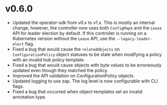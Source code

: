 # v0.6.0

* Updated the operator-sdk from v0.x to v1.x. This is mostly an internal change, however, the
  controller now uses both `ConfigMap`s and the `Lease` API for leader election by default. If this
  controller is running on a Kubernetes version without the `Lease` API, use the `--legacy-leader-elect` flag.
* Fixed a bug that would cause the `relatedObjects` on `ConfigurationPolicy` object statuses to be stale when
  modifying a policy with an invalid hub policy template.
* Fixed a bug that would cause objects with byte values to be erroneously updated even though they matched the policy.
* Improved the API validation on ConfigurationPolicy objects.
* Updated logging to use zap. The log level is now configurable with CLI flags.
* Fixed a bug that occurred when object-templates set an invalid annotation type.
